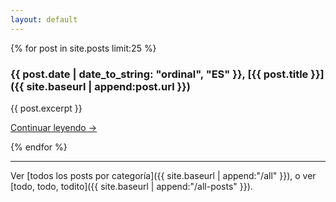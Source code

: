 ```yaml
---
layout: default
---
```


{% for post in site.posts limit:25 %}

### {{ post.date | date_to_string: "ordinal", "ES" }}, [{{ post.title }}]({{ site.baseurl | append:post.url }})

{{ post.excerpt }}

<a rel="full-article" href="{{ site.baseurl | append:post.url }}">
Continuar leyendo →
</a>

{% endfor %}

<hr>

Ver [todos los posts por categoría]({{ site.baseurl | append:"/all" }}), o ver
[todo, todo, todito]({{ site.baseurl | append:"/all-posts" }}).
